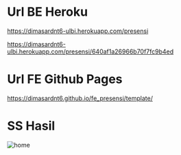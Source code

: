 # Url BE Heroku

https://dimasardnt6-ulbi.herokuapp.com/presensi

https://dimasardnt6-ulbi.herokuapp.com/presensi/640af1a26966b70f7fc9b4ed

# Url FE Github Pages

https://dimasardnt6.github.io/fe_presensi/template/

# SS Hasil

![home](https://github.com/dimasardnt6/PEMROG3/blob/main/Week6/Site/1214054/SS%20FrontEnd.png)
